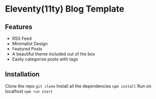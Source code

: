# Eleventy(11ty) Blog Template

## Features
- RSS Feed
- Minimalist Design
- Featured Posts
- A beautiful theme included out of the box
- Easily categorize posts with tags

## Installation
Clone the repo
``` git clone ```
Install all the dependencies
```npm install```
Run on localhost
```npm run start```
